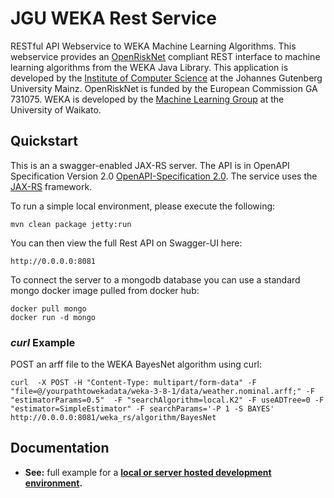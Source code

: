 # JGU WEKA Rest Service

RESTful API Webservice to WEKA Machine Learning Algorithms.
This webservice provides an [OpenRiskNet](https://openrisknet.org/) compliant REST interface to machine learning algorithms from the WEKA Java Library.
This application is developed by the [Institute of Computer Science](http://www.datamining.informatik.uni-mainz.de/) at the Johannes Gutenberg University Mainz.
OpenRiskNet is funded by the European Commission GA 731075. WEKA is developed by the [Machine Learning Group](https://www.cs.waikato.ac.nz/ml/index.html) at the University of Waikato.

## Quickstart
This is an a swagger-enabled JAX-RS server. The API is in OpenAPI Specification Version 2.0 [OpenAPI-Specification 2.0](https://github.com/OAI/OpenAPI-Specification/blob/master/versions/2.0.md).
The service uses the [JAX-RS](https://jax-rs-spec.java.net/) framework.

To run a simple local environment, please execute the following:

```
mvn clean package jetty:run
```

You can then view the full Rest API on Swagger-UI here:

```
http://0.0.0.0:8081
```

To connect the server to a mongodb database you can use a standard mongo docker image pulled from docker hub:

```
docker pull mongo
docker run -d mongo
```

### *curl* Example

POST an arff file to the WEKA BayesNet algorithm using curl:
```
curl  -X POST -H "Content-Type: multipart/form-data" -F "file=@/yourpathtowekadata/weka-3-8-1/data/weather.nominal.arff;" -F "estimatorParams=0.5"  -F "searchAlgorithm=local.K2" -F useADTree=0 -F "estimator=SimpleEstimator" -F searchParams='-P 1 -S BAYES' http://0.0.0.0:8081/weka_rs/algorithm/BayesNet
```

## Documentation
* **See:** full example for a **[local or server hosted development environment](./doc/DockerizedDevEnvSetup.md).** 